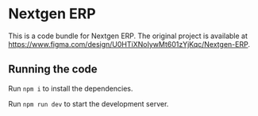 
  # Nextgen ERP

  This is a code bundle for Nextgen ERP. The original project is available at https://www.figma.com/design/U0HTiXNoIywMt601zYjKqc/Nextgen-ERP.

  ## Running the code

  Run `npm i` to install the dependencies.

  Run `npm run dev` to start the development server.
  